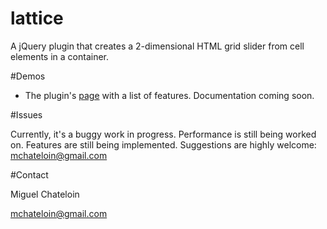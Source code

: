 lattice
=======

A jQuery plugin that creates a 2-dimensional HTML grid slider from cell elements in a container.

#Demos

- The plugin's [page](http://mchateloin.github.io/lattice.js/) with a list of features. Documentation coming soon.

#Issues

Currently, it's a buggy work in progress. Performance is still being worked on. Features are still being implemented. Suggestions are highly welcome: mchateloin@gmail.com

#Contact

Miguel Chateloin

mchateloin@gmail.com